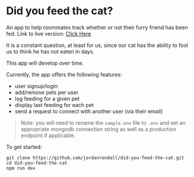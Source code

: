 # Did you feed the cat?

An app to help roommates track whether or not their furry friend has been fed.
Link to live version: [Click Here](https://didyoufeedthecat.jordanrendall.com)

It is a constant question, at least for us, since our cat has the ability to fool us to think he has not eaten in days.

This app will develop over time.

Currently, the app offers the following features:

- user signup/login
- add/remove pets per user
- log feeding for a given pet
- display last feeding for each pet
- send a request to connect with another user (via their email)

> Note: you will need to rename the `sample.env` file to `.env` and set an appropriate mongodb connection string as well as a production endpoint if applicable.

To get started:

```
git clone https://github.com/jordanrendall/did-you-feed-the-cat.git
cd did-you-feed-the-cat
npm run dev
```
